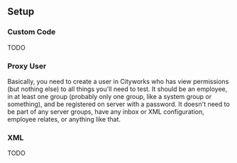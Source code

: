 ## Setup

### Custom Code

TODO

### Proxy User

Basically, you need to create a user in Cityworks who has view permissions (but nothing else) to all things you'll need
to test.  It should be an employee, in at least one group (probably only one group, like a system group or something),
and be registered on server with a password.  It doesn't need to be part of any server groups, have any inbox or XML
configuration, employee relates, or anything like that.

### XML

TODO